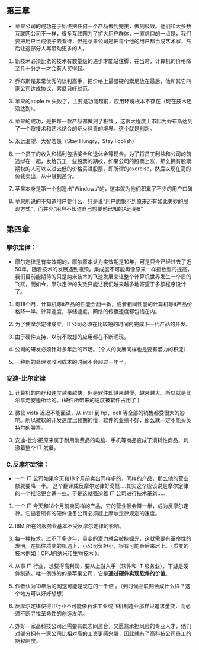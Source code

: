 ##  第三章
- 苹果公司的成功在于始终把任何一个产品做到完美，做到极致。他们和大多数互联网公司不一样，很多互联网为了扩大用户群体，一直信仰的一点是，我们要把用户当成傻子去看待，但是苹果公司是把每个他的用户都当成艺术家，然后让这部分人再带动更多的人。

1. 新技术必须比老的技术有数量级的进步才能站住脚，在当时，计算机的价格降至几十分之一才会有人买得起。

2. 乔布斯是非常优秀的谈判高手，把价格上最强硬的索尼放在最后，他和其它四家公司达成协议，索尼只好就范。

3. 苹果的apple tv 失败了，主要是功能超前，应用环境根本不存在（现在技术还没达到）。

4. 苹果的成功，是把每一款产品都做到了极致 ，这很大程度上市因为乔布斯达到了一个将技术和艺术结合的炉火纯青的境界。这个就是创新。

5. 永远渴望、大智若愚（Stay Hungry，Stay Foolish）

6. 一个员工的收入和福利包括奖金和退休金等现金。为了将员工利益和公司的前途绑在一起，发给员工一些股票的期权，如果公司的股票上涨，那么拥有股票期权的人可以以过去低的价格买进股票，即所谓的exercise，然后以现在高的价钱卖出，从中赚到差价。

7.  苹果本身是第一个创造出"Windows"的，这本就为他们积累了不少的用户口碑

8.  苹果所说的不知道用户要什么，只是说“用户想象不到原来还有如此美妙的展现方式”，而并非“用户不知道自己想要他已知的A还是B”

## 第四章

### 摩尔定律：
- 摩尔定律是有实效期的，摩尔原本认为实效期是10年，可是只今已经过去了近50年，随着技术的发展遇到瓶颈，集成度不可能再像原来一样指数型的提高，我们目前能期待的只是纳米技术的飞速发展来让整个计算机世界发生一个质的飞跃，而如今，摩尔定律的失效只能让我们越来越多地寄望于多核程序设计了。

1. 每18个月，计算机等it产品的性能会翻一番，或者相同性能的计算机等it产品价格降一半。计算速度，存储速度，网络的传播速度都包括在内。

2. 为了使摩尔定律成立，IT公司必须在比较短的时间内完成下一代产品的开发。

3. 由于硬件支持，以前不敢想的应用都在不断涌现。

4. 公司的研发必须针对多年后的市场。（个人的发展同样也是要有潜力的积淀）

5. 一种新的处理器收回成本的时间不会超过一年半。

### 安迪-比尔定律

1. 计算机的内存和速度越来越快，但是软件却越来越慢，越来越大。所以就是比尔拿走安迪所给的。(硬件所带来的速度被软件占用了 )

2. 微软 vista 迟迟不能面试，从 intel 到 hp，dell 等全部的销售都受很大的影响。所以微软的开发速度比预期的慢，软件的业绩不好，那么就一定不能买英特尔的股票。

3. 安迪-比尔把原来属于耐用消费品的电脑、手机等商品变成了消耗性商品，刺激着整个 IT 发展。

### C.反摩尔定律：
- 一个 IT 公司如果今天和18个月前卖出同样多的，同样的产品，那么他的营业额就要降一半。
这个翻译成反摩尔定律好奇怪....其实这个应该说是摩尔定律的一个推论更合适一些。于是这就强迫着 IT 公司进行技术革新.....

1. 一个 IT 今天和18个月前卖同样的产品，它的营业额会降一半，成为反摩尔定律。它逼着所有的硬件设备公司必须赶上摩尔定律规定的速度。

2. IBM 所在的服务业基本不受反摩尔定律的影响。

3. 每一种技术，过不了多少年，量变的潜力就会被挖掘光，这就需要有革命性的发明。在抓住质变的机遇上，小公司负担小，很有可能会后来居上。（质变的技术例如：CPU的纳米和生物技术 ）。

4. 从事 IT 行业，想获得高利润，要从上游入手（软件和 IT 服务业），下游是硬件制造。唯一例外的的是苹果公司，它是**通过硬件实现软件的价值**。

5. 作者认为10年后的网速可能是现在的一千倍 。（到时候互联网会成什么样？这个地方可以好好想想）

6. 反摩尔定律使得IT行业不可能像石油工业或飞机制造业那样只追求量变，而必须不断寻找革命性的创造发明。

7. 办好一家高科技公司还需要有既志同道合，又愿意承担风险的专业人才，他们对部分拥有一家公司比相对高的工资更感兴趣，因此就有了高科技公司员工的期权制度。

